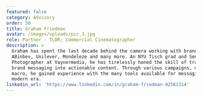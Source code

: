 ```yaml
---
featured: false
category: Advisory
order: 50
title: Graham Friedman
avatar: /images/uploads/pic_3.jpg
role: Partner - TLDR; Commercial Cinematographer
description: >
  Graham has spent the last decade behind the camera working with brands such as
  ABinbev, Unilever, Mondeleze and many more. An NYU Tisch grad and Senior
  Photographer at Vaynermedia, he has tirelessly honed the skill of translating
  brand messaging into actionable content. Through various campaigns, micro to
  macro, he gained experience with the many tools available for messaging in the
  modern era.
linkedin_url: 'https://www.linkedin.com/in/graham-friedman-92581314'
---
```


